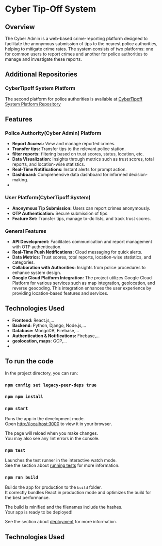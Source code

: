 # Cyber Tip-Off System

## Overview
The Cyber Admin is a web-based crime-reporting platform designed to facilitate the anonymous submission of tips to the nearest police authorities, helping to mitigate crime rates. The system consists of two platforms: one for common users to report crimes and another for police authorities to manage and investigate these reports.



## Additional Repositories

### CyberTipoff System Platform
The second platform for police authorities is available at [CyberTipoff System Platform Repository](https://github.com/guptashubham95a/CyberTipoff-System)


## Features



### Police Authority(Cyber Admin) Platform
- **Report Access:** View and manage reported crimes.
- **Transfer tips:** Transfer tips to the relevant police station.
- **filter reports:** filtering based on trust scores, status, location, etc.
- **Data Visualization:** Insights through metrics such as trust scores, total reports, and location-wise statistics.
- **Real-Time Notifications:** Instant alerts for prompt action.
- **Dashboard:** Comprehensive data dashboard for informed decision-making.
- 
### User Platform(CyberTipoff System)
- **Anonymous Tip Submission:** Users can report crimes anonymously.
- **OTP Authentication:** Secure submission of tips.
- **Feature Set:** Transfer tips, manage to-do lists, and track trust scores.


### General Features
- **API Development:** Facilitates communication and report management with OTP authentication.
- **Real-Time Push Notifications:** Cloud messaging for quick alerts.
- **Data Metrics:** Trust scores, total reports, location-wise statistics, and categories.
- **Collaboration with Authorities:** Insights from police procedures to enhance system design.
- **Google Cloud Platform Integration:** The project utilizes Google Cloud Platform for various services such as map integration, geolocation, and reverse geocoding. This integration enhances the user experience by providing location-based features and services.

## Technologies Used
- **Frontend:** React.js,...
- **Backend:** Python, Django, Node.js,...
- **Database:** MongoDB, Firebase,...
- **Authentication & Notifications:** Firebase,...
- **geolocation, maps:** GCP,...
- 
## To run the code

In the project directory, you can run:

### `npm config set legacy-peer-deps true`

### `npm npm install`

### `npm start`

Runs the app in the development mode.\
Open [http://localhost:3000](http://localhost:3000) to view it in your browser.

The page will reload when you make changes.\
You may also see any lint errors in the console.

### `npm test`

Launches the test runner in the interactive watch mode.\
See the section about [running tests](https://facebook.github.io/create-react-app/docs/running-tests) for more information.

### `npm run build`

Builds the app for production to the `build` folder.\
It correctly bundles React in production mode and optimizes the build for the best performance.

The build is minified and the filenames include the hashes.\
Your app is ready to be deployed!

See the section about [deployment](https://facebook.github.io/create-react-app/docs/deployment) for more information.

## Technologies Used
